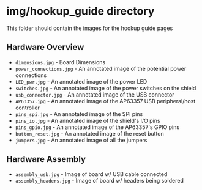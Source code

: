 img/hookup_guide directory
====================
This folder should contain the images for the hookup guide pages

## Hardware Overview
* `dimensions.jpg` - Board Dimensions
* `power_connections.jpg` - An annotated image of the potential power connections
* `LED_pwr.jpg` - An annotated image of the power LED
* `switches.jpg` - An annotated image of the power switches on the shield
* `usb_connector.jpg` - An annotated image of the USB connector
* `AP63357.jpg` - An annotated image of the AP63357 USB peripheral/host controller
* `pins_spi.jpg` - An annotated image of the SPI pins
* `pins_io.jpg` - An annotated image of the shield's I/O pins
* `pins_gpio.jpg` - An annotated image of the AP63357's GPIO pins
* `button_reset.jpg` - An annotated image of the reset button
* `jumpers.jpg` - An annotated image of all the jumpers


## Hardware Assembly
* `assembly_usb.jpg` - Image of board w/ USB cable connected
* `assembly_headers.jpg` - Image of board w/ headers being soldered